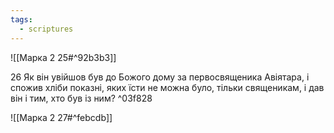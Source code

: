 ```yaml
---
tags:
  - scriptures
---
```


![[Марка 2 25#^92b3b3]]

26 Як він увійшов був до Божого дому за первосвященика Авіятара, і спожив хліби показні, яких їсти не можна було, тільки священикам, і дав він і тим, хто був із ним? ^03f828

![[Марка 2 27#^febcdb]]